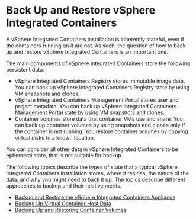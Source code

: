 # Back Up and Restore vSphere Integrated Containers #

A vSphere Integrated Containers installation is inherently stateful, even if the containers running on it are not. As such, the question of how to back up and restore vSphere Integrated Containers is an important one.

The main components of vSphere Integrated Containers store the following persistent data:
 
- vSphere Integrated Containers Registry stores immutable image data. You can back up vSphere Integrated Containers Registry state by using VM snapshots and clones.
- vSphere Integrated Containers Management Portal stores user and project metadata. You can back up vSphere Integrated Containers Management Portal state by using VM snapshots and clones.
- Container volumes store data that container VMs use and share. You can back up container volumes by using snapshots and clones only if the container is not running. You restore container volumes by copying virtual disks to a known location.

You can consider all other data in vSphere Integrated Containers to be ephemeral state, that is not suitable for backup.

The following topics describe the types of state that a typical vSphere Integrated Containers installation stores, where it resides, the nature of the data, and why you might need to back it up. The topics describe different approaches to backup and their relative merits.

* [Backup and Restore the vSphere Integrated Containers Appliance](backup_vic_appliance.md)
* [Backing Up Virtual Container Host Data](backup_vch.md)
* [Backing Up and Restoring Container Volumes](backup_volumes.md)